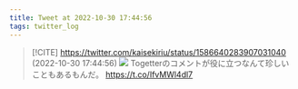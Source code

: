 ```yaml
---
title: Tweet at 2022-10-30 17:44:56
tags: twitter_log
---
```


> [!CITE] https://twitter.com/kaisekiriu/status/1586640283907031040 (2022-10-30 17:44:56)
> ![](https://twitter.com/kaisekiriu/status/1586640283907031040)
> Togetterのコメントが役に立つなんて珍しいこともあるもんだ。
> https://t.co/IfvMWl4dl7
